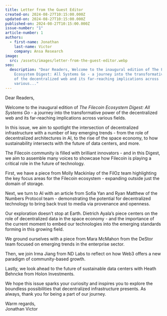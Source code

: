 ```yaml
---
title: Letter from the Guest Editor
created-on: 2024-08-27T10:15:00.000Z
updated-on: 2024-08-27T10:15:00.000Z
published-on: 2024-08-27T10:15:00.000Z
issue-number: "1"
article-number: 1
authors:
  - first-name: Jonathan
    last-name: Victor
    company: Ansa Research
image:
  src: /assets/images/letter-from-the-guest-editor.webp
seo:
  description: "Dear Readers, Welcome to the inaugural edition of The Filecoin
    Ecosystem Digest: All Systems Go - a journey into the transformative power
    of the decentralized web and its far-reaching implications across
    various..."
---
```


Dear Readers,

Welcome to the inaugural edition of _The Filecoin Ecosystem Digest: All Systems Go_ - a journey into the transformative power of the decentralized web and its far-reaching implications across various fields.

In this issue, we aim to spotlight the intersection of decentralized infrastructure with a number of key emerging trends - from the role of decentralized architectures in AI, to the rise of the space economy, to how sustainability intersects with the future of data centers, and more.

The Filecoin community is filled with brilliant innovators - and in this Digest, we aim to assemble many voices to showcase how Filecoin is playing a critical role in the future of technology.

First, we have a piece from Molly Mackinlay of the FilOz team highlighting the key focus areas for the Filecoin ecosystem - expanding outside just the domain of storage.

Next, we turn to AI with an article from Sofia Yan and Ryan Matthew of the Numbers Protocol team - demonstrating the potential for decentralized technology to bring back trust to media via provenance and openness.

Our exploration doesn’t stop at Earth. Dietrich Ayala’s piece centers on the role of decentralized data in the space economy - and the importance of the current moment to embed our technologies into the emerging standards forming in this growing field.

We ground ourselves with a piece from Mara McMahon from the DeStor team focused on emerging trends in the enterprise sector.

Then, we join Irma Jiang from ND Labs to reflect on how Web3 offers a new paradigm of community-based growth.

Lastly, we look ahead to the future of sustainable data centers with Heath Behncke from Holon Investments.

We hope this issue sparks your curiosity and inspires you to explore the boundless possibilities that decentralized infrastructure presents. As always, thank you for being a part of our journey.

Warm regards,\
Jonathan Victor
